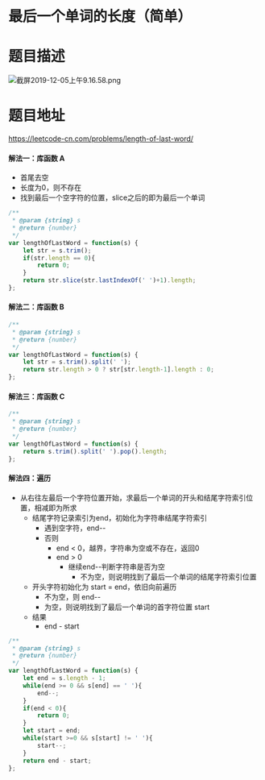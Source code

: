 # 最后一个单词的长度（简单）
# 题目描述
![截屏2019-12-05上午9.16.58.png](https://pic.leetcode-cn.com/ff3b72f5d4799c324f8ed63c05f3c5b4e1f27fc549998e7138daeb5d9302d66e-%E6%88%AA%E5%B1%8F2019-12-05%E4%B8%8A%E5%8D%889.16.58.png)
# 题目地址
<https://leetcode-cn.com/problems/length-of-last-word/>
#### 解法一：库函数 A
+ 首尾去空
+ 长度为0，则不存在
+ 找到最后一个空字符的位置，slice之后的即为最后一个单词
```javascript
/**
 * @param {string} s
 * @return {number}
 */
var lengthOfLastWord = function(s) {
    let str = s.trim();
    if(str.length == 0){
        return 0;
    }
    return str.slice(str.lastIndexOf(' ')+1).length;
};
```
#### 解法二：库函数 B
```javascript
/**
 * @param {string} s
 * @return {number}
 */
var lengthOfLastWord = function(s) {
    let str = s.trim().split(' ');
    return str.length > 0 ? str[str.length-1].length : 0;
};
```
#### 解法三：库函数 C
```javascript
/**
 * @param {string} s
 * @return {number}
 */
var lengthOfLastWord = function(s) {
    return s.trim().split(' ').pop().length;
};
```
#### 解法四：遍历
+ 从右往左最后一个字符位置开始，求最后一个单词的开头和结尾字符索引位置，相减即为所求
  + 结尾字符记录索引为end，初始化为字符串结尾字符索引
    + 遇到空字符，end--
    + 否则
      + end < 0，越界，字符串为空或不存在，返回0
      + end > 0
        + 继续end--判断字符串是否为空
          + 不为空，则说明找到了最后一个单词的结尾字符索引位置
  + 开头字符初始化为 start = end，依旧向前遍历
    + 不为空，则 end--
    + 为空，则说明找到了最后一个单词的首字符位置 start
  + 结果
    + end - start
```javascript
/**
 * @param {string} s
 * @return {number}
 */
var lengthOfLastWord = function(s) {
    let end = s.length - 1;
    while(end >= 0 && s[end] == ' '){
        end--;
    }
    if(end < 0){
        return 0;
    }
    let start = end;
    while(start >=0 && s[start] != ' '){
        start--;
    }
    return end - start;
};
```